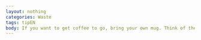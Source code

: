 ```yaml
---
layout: nothing
categories: Waste
tags: tipEN
body: If you want to get coffee to go, bring your own mug. Think of the number of paper cups that can be saved this way.
---
```

